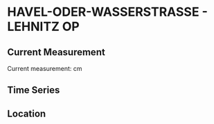 # HAVEL-ODER-WASSERSTRASSE - LEHNITZ OP

## Current Measurement

Current measurement: <Value topic="rivers/pegel-online/HOW/LEHNITZ OP/measurementValue"/> cm

## Time Series

<TimeSeries topic="rivers/pegel-online/HOW/LEHNITZ OP/measurementValue" period="week" />

## Location

<WorldMap>
  <Marker lat="52.7675567757019" lon="13.280417239655693" labelTopic="rivers/pegel-online/HOW/LEHNITZ OP" />
</WorldMap>
